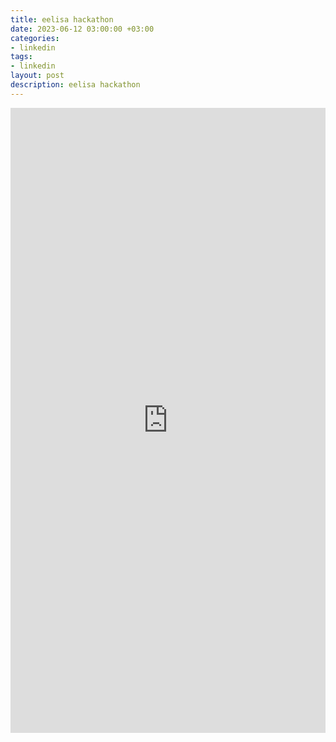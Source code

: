 ```yaml
---
title: eelisa hackathon
date: 2023-06-12 03:00:00 +03:00
categories:
- linkedin
tags:
- linkedin
layout: post
description: eelisa hackathon
---
```


<iframe 
  frameborder="0" 
  src="https://www.linkedin.com/embed/feed/update/urn:li:activity:7073984762805202945" 
  height="1000" 
  width="100%" 
  title="linkedin"
></iframe>
